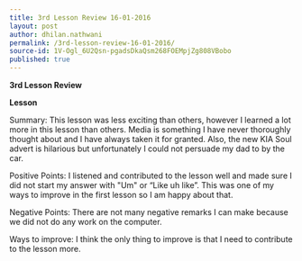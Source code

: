 ```yaml
---
title: 3rd Lesson Review 16-01-2016
layout: post
author: dhilan.nathwani
permalink: /3rd-lesson-review-16-01-2016/
source-id: 1V-Ogl_6U2Qsn-pgadsDkaQsm268FOEMpjZg808VBobo
published: true
---
```

**3rd Lesson Review**

**Lesson**

Summary: This lesson was less exciting than others, however I learned a lot more in this lesson than others. Media is something I have never thoroughly thought about and I have always taken it for granted. Also, the new KIA Soul advert is hilarious but unfortunately I could not persuade my dad to by the car. 

Positive Points: I listened and contributed to the lesson well and made sure I did not start my answer with "Um" or “Like uh like”. This was one of my ways to improve in the first lesson so I am happy about that.

Negative Points: There are not many negative remarks I can make because we did not do any work on the computer.

Ways to improve: I think the only thing to improve is that I need to contribute to the lesson more. 

